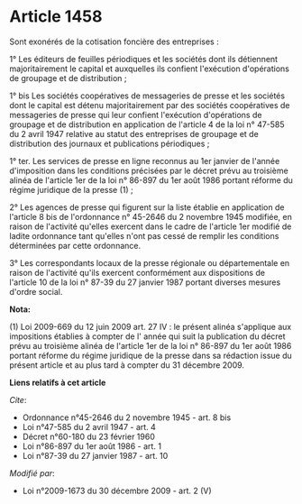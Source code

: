 # Article 1458

Sont exonérés de la cotisation foncière des entreprises :

1° Les éditeurs de feuilles périodiques et les sociétés dont ils détiennent majoritairement le capital et auxquelles ils
confient l'exécution d'opérations de groupage et de distribution ;

1° bis Les sociétés coopératives de messageries de presse et les sociétés dont le capital est détenu majoritairement par des
sociétés coopératives de messageries de presse qui leur confient l'exécution d'opérations de groupage et de distribution en
application de l'article 4 de la loi n° 47-585 du 2 avril 1947 relative au statut des entreprises de groupage et de
distribution des journaux et publications périodiques ;

1° ter. Les services de presse en ligne reconnus au 1er janvier de l'année d'imposition dans les conditions précisées par le
décret prévu au troisième alinéa de l'article 1er de la loi n° 86-897 du 1er août 1986 portant réforme du régime juridique de
la presse (1) ;

2° Les agences de presse qui figurent sur la liste établie en application de l'article 8 bis de l'ordonnance n° 45-2646 du 2
novembre 1945 modifiée, en raison de l'activité qu'elles exercent dans le cadre de l'article 1er modifié de ladite ordonnance
tant qu'elles n'ont pas cessé de remplir les conditions déterminées par cette ordonnance.

3° Les correspondants locaux de la presse régionale ou départementale en raison de l'activité qu'ils exercent conformément
aux dispositions de l'article 10 de la loi n° 87-39 du 27 janvier 1987 portant diverses mesures d'ordre social.

**Nota:**

(1) Loi 2009-669 du 12 juin 2009 art. 27 IV : le présent alinéa s'applique aux impositions établies à compter de l' année qui
suit la publication du décret prévu au troisième alinéa de l'article 1er de la loi n° 86-897 du 1er août 1986 portant réforme
du régime juridique de la presse dans sa rédaction issue du présent article et au plus tard à compter du 31 décembre 2009.

**Liens relatifs à cet article**

_Cite_:

  - Ordonnance n°45-2646 du 2 novembre 1945 - art. 8 bis
  - Loi n°47-585 du 2 avril 1947 - art. 4
  - Décret n°60-180 du 23 février 1960
  - Loi n°86-897 du 1er août 1986 - art. 1
  - Loi n°87-39 du 27 janvier 1987 - art. 10

_Modifié par_:

  - Loi n°2009-1673 du 30 décembre 2009 - art. 2 (V)

